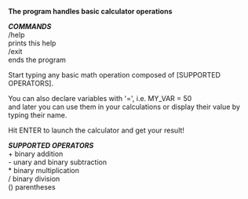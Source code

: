 **The program handles basic calculator operations**

***COMMANDS***  
    /help  
        prints this help  
    /exit  
        ends the program  
        
Start typing any basic math operation composed of [SUPPORTED OPERATORS].  
  
You can also declare variables with '=', i.e. MY_VAR = 50  
and later you can use them in your calculations or display their value by typing their name.  
  
Hit ENTER to launch the calculator and get your result!  
  
***SUPPORTED OPERATORS***  
    +   binary addition  
    -   unary and binary subtraction  
    *   binary multiplication  
    /   binary division  
    ()  parentheses  
